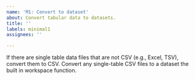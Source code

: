 ```yaml
---
name: 'M1: Convert to dataset'
about: Convert tabular data to datasets.
title: ''
labels: minimal1
assignees: ''

---
```


If there are single table data files that are not CSV (e.g., Excel, TSV), convert them to CSV.
Convert any single-table CSV files to a dataset the built in workspace function.
